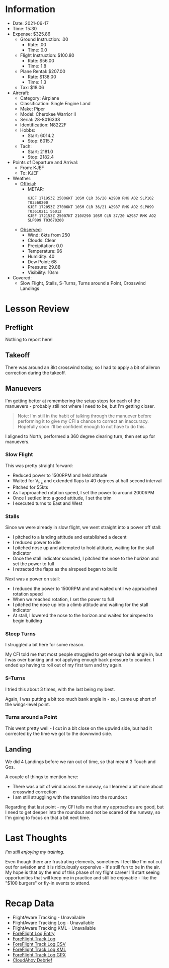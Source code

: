 # Information
- Date: 2021-06-17
- Time: 15:30
- Expense: $325.86
	- Ground Instruction: .00
		- Rate: .00
		- Time: 0.0
	- Flight Instruction: $100.80
		- Rate: $56.00
		- Time: 1.8
	- Plane Rental: $207.00
		- Rate: $138.00
		- Time: 1.3
	- Tax: $18.06
- Aircraft:
	- Category: Airplane
	- Classification: Single Engine Land
	- Make: Piper
	- Model: Cherokee Warrior II
	- Serial: 28-8016338
	- Identification: N8222F
	- Hobbs: 
		- Start: 6014.2
		- Stop: 6015.7
	- Tach: 
		- Start: 2181.0
		- Stop: 2182.4
- Points of Departure and Arrival:
	- From: KJEF
	- To: KJEF
- Weather:
	- [Official](http://aviationwxchartsarchive.com/product/metar):
		- METAR: 
			```
			KJEF 171953Z 25006KT 10SM CLR 36/20 A2988 RMK AO2 SLP102 T03560200
			KJEF 172053Z 27006KT 10SM CLR 36/21 A2987 RMK AO2 SLP099 T03610211 56012
			KJEF 172153Z 25007KT 210V290 10SM CLR 37/20 A2987 RMK AO2 SLP099 T03670200
			```
	- [Observed](https://www.wunderground.com/history/daily/us/mo/columbia/KJEF/):
		- Wind: 6kts from 250
		- Clouds: Clear
		- Precipitation: 0.0
		- Temperature: 96
		- Humidity: 40
		- Dew Point: 68
		- Pressure: 29.88
		- Visibility: 10sm
- Covered:
	- Slow Flight, Stalls, S-Turns, Turns around a Point, Crosswind Landings
# Lesson Review
## Preflight
Nothing to report here!
## Takeoff
There was around an 8kt crosswind today, so I had to apply a bit of aileron correction during the takeoff.
## Manuevers
I'm getting better at remembering the setup steps for each of the manuevers - probably still not where I need to be, but I'm getting closer.
> Note: I'm still in the habit of talking through the manuever before performing it to give my CFI a chance to correct an inaccuracy. Hopefully soon I'll be confident enough to not have to do this.
> 
I aligned to North, performed a 360 degree clearing turn, then set up for manuevers. 
### Slow Flight
This was pretty straight forward:
- Reduced power to 1500RPM and held altitude
- Waited for V<sub>FE</sub> and extended flaps to 40 degrees at half second interval
- Pitched for 55kts
- As I approached rotation speed, I set the power to around 2000RPM
- Once I settled into a good attitude, I set the trim
- I executed turns to East and West
### Stalls
Since we were already in slow flight, we went straight into a power off stall:
- I pitched to a landing attitude and established a decent
- I reduced power to idle
- I pitched nose up and attempted to hold altitude, waiting for the stall indicator
- Once the stall indicator sounded, I pitched the nose to the horizon and set the power to full
- I retracted the flaps as the airspeed began to build

Next was a power on stall:
- I reduced the power to 1500RPM and and waited until we approached rotation speed
- When we reached rotation, I set the power to full
- I pitched the nose up into a climb attitude and waiting for the stall indicator
- At stall, I lowered the nose to the horizon and waited for airspeed to begin building
### Steep Turns
I struggled a bit here for some reason.

My CFI told me that most people struggled to get enough bank angle in, but I was over banking and not applying enough back pressure to counter.  I ended up having to roll out of my first turn and try again.
### S-Turns
I tried this about 3 times, with the last being my best.

Again, I was putting a bit too much bank angle in - so, I came up short of the wings-level point.
### Turns around a Point
This went pretty well - I cut in a bit close on the upwind side, but had it corrected by the time we got to the downwind side.
## Landing
We did 4 Landings  before we ran out of time, so that meant 3 Touch and Gos.

A couple of things to mention here:
- There was a bit of wind across the runway, so I learned a bit more about crosswind correction
- I am still struggling with the transition into the roundout

Regarding that last point - my CFI tells me that my approaches are good, but I need to get deeper into the roundout and not be scared of the runway, so I'm going to focus on that a bit next time.
# Last Thoughts
*I'm still enjoying my training.*

Even though there are frustrating elements, sometimes I feel like I'm not cut out for aviation and it is ridiculously expensive - it's still fun to be in the air.  My hope is that by the end of this phase of my flight career I'll start seeing opportunities that will keep me in practice and still be enjoyable - like the "$100 burgers" or fly-in events to attend.
# Recap Data
- FlightAware Tracking - Unavailable
- FlightAware Tracking Log - Unavailable
- FlightAware Tracking KML - Unavailable
- [ForeFlight Log Entry](https://plan.foreflight.com/summary/58f9e969453643f2b52512985409d8ba)
- [ForeFlight Track Log](https://plan.foreflight.com/s/track/8FBC778D-FFB2-422B-A66D-1A547C9709CD)
- [ForeFlight Track Log CSV](./supportData/2021-06-17.foreflight.tracklog.csv)
- [ForeFlight Track Log KML](./supportData/2021-06-17.foreflight.tracklog.kml)
- [ForeFlight Track Log GPX](./supportData/2021-06-17.foreflight.tracklog.gpx)
- [CloudAhoy Debrief](https://www.cloudahoy.com/debrief/?key=GqbNEcqkMkYvcG2g)